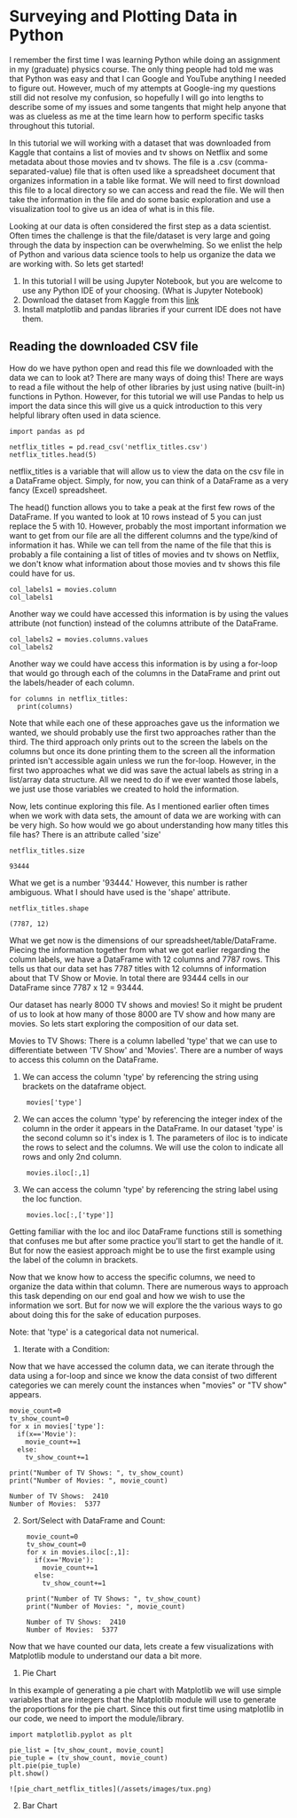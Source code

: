 # Surveying and Plotting Data in Python

I remember the first time I was learning Python while doing an assignment in my (graduate) physics course. The only thing people had told me was that Python was easy and that I can Google and YouTube anything I needed to figure out.  However, much of my attempts at Google-ing my questions still did not resolve my confusion, so hopefully I will go into lengths to describe some of my issues and some tangents that might help anyone that was as clueless as me at the time learn how to perform specific tasks throughout this tutorial.

In this tutorial we will working with a dataset that was downloaded from Kaggle that contains a list of movies and tv shows on Netflix and some metadata about those movies and tv shows. The file is a .csv (comma-separated-value) file that is often used like a spreadsheet document that organizes information in a table like format. We will need to first download this file to a local directory so we can access and read the file. We will then take the information in the file and do some basic exploration and use a visualization tool to give us an idea of what is in this file.

Looking at our data is often considered the first step as a data scientist. Often times the challenge is that the file/dataset is very large and going through the data by inspection can be overwhelming. So we enlist the help of Python and various data science tools to help us organize the data we are working with. So lets get started!

1. In this tutorial I will be using Jupyter Notebook, but you are welcome to use any Python IDE of your choosing. (What is Jupyter Notebook)
2. Download the dataset from Kaggle from this [link](https://www.kaggle.com/niharika41298/netflix-visualizations-recommendation-eda)
3. Install matplotlib and pandas libraries if your current IDE does not have them.


## Reading the downloaded CSV file
How do we have python open and read this file we downloaded with the data we can to look at? There are many ways of doing this! There are ways to read a file without the help of other libraries by just using native (built-in) functions in Python. However, for this tutorial we will use Pandas to help us import the data since this will give us a quick introduction to this very helpful library often used in data science.

    import pandas as pd
  
    netflix_titles = pd.read_csv('netflix_titles.csv')
    netflix_titles.head(5)

netflix_titles is a variable that will allow us to view the data on the csv file in a DataFrame object. Simply, for now, you can think of a DataFrame as a very fancy (Excel) spreadsheet.

The head() function allows you to take a peak at the first few rows of the DataFrame. If you wanted to look at 10 rows instead of 5 you can just replace the 5 with 10. However, probably the most important information we want to get from our file are all the different columns and the type/kind of information it has.  While we can tell from the name of the file that this is probably a file containing a list of titles of movies and tv shows on Netflix, we don't know what information about those movies and tv shows this file could have for us.

    col_labels1 = movies.column
    col_labels1
  
Another way we could have accessed this information is by using the values attribute (not function) instead of the columns attribute of the DataFrame.

    col_labels2 = movies.columns.values
    col_labels2

Another way we could have access this information is by using a for-loop that would go through each of the columns in the DataFrame and print out the labels/header of each column.

    for columns in netflix_titles:
      print(columns)
    
Note that while each one of these approaches gave us the information we wanted, we should probably use the first two approaches rather than the third. The third approach only prints out to the screen the labels on the columns but once its done printing them to the screen all the information printed isn't accessible again unless we run the for-loop. However, in the first two approaches what we did was save the actual labels as string in a list/array data structure. All we need to do if we ever wanted those labels, we just use those variables we created to hold the information.

Now, lets continue exploring this file. As I mentioned earlier often times when we work with data sets, the amount of data we are working with can be very high. So how would we go about understanding how many titles this file has? There is an attribute called 'size'

    netflix_titles.size
  
    93444
  
What we get is a number '93444.' However, this number is rather ambiguous. What I should have used is the 'shape' attribute.

    netflix_titles.shape
  
    (7787, 12)
  
What we get now is the dimensions of our spreadsheet/table/DataFrame. Piecing the information together from what we got earlier regarding the column labels, we have a DataFrame with 12 columns and 7787 rows. This tells us that our data set has 7787 titles with 12 columns of information about that TV Show or Movie. In total there are 93444 cells in our DataFrame since 7787 x 12 = 93444.

Our dataset has nearly 8000 TV shows and movies! So it might be prudent of us to look at how many of those 8000 are TV show and how many are movies. So lets start exploring the composition of our data set.

Movies to TV Shows: There is a column labelled 'type' that we can use to differentiate between 'TV Show' and 'Movies'. There are a number of ways to access this column on the DataFrame. 

1. We can access the column 'type' by referencing the string using brackets on the dataframe object. 
    
        movies['type']

2. We can acces the column 'type' by referencing the integer index of the column in the order it appears in the DataFrame. In our dataset 'type' is the second column so it's index is 1. The parameters of iloc is to indicate the rows to select and the columns. We will use the colon to indicate all rows and  only 2nd column. 
  
        movies.iloc[:,1]

3. We can access the column 'type' by referencing the string label using the loc function. 

        movies.loc[:,['type']]
      
Getting familiar with the loc and iloc DataFrame functions still is something that confuses me but after some practice you'll start to get the handle of it. But for now the easiest approach might be to use the first example using the label of the column in brackets.  

Now that we know how to access the specific columns, we need to organize the data within that column. There are numerous ways to approach this task depending on our end goal and how we wish to use the information we sort.  But for now we will explore the the various ways to go about doing this for the sake of education purposes.

Note: that 'type' is a categorical data not numerical.

1. Iterate with a Condition:

  Now that we have accessed the column data, we can iterate through the data using a for-loop and since we know the data consist of two different categories we can merely count the instances when "movies" or "TV show" appears.
  
    movie_count=0
    tv_show_count=0
    for x in movies['type']:
      if(x=='Movie'):
        movie_count+=1
      else:
        tv_show_count+=1

    print("Number of TV Shows: ", tv_show_count)
    print("Number of Movies: ", movie_count)
    
    Number of TV Shows:  2410
    Number of Movies:  5377

2. Sort/Select with DataFrame and Count:
   
        movie_count=0
        tv_show_count=0
        for x in movies.iloc[:,1]:
          if(x=='Movie'):
            movie_count+=1
          else:
            tv_show_count+=1

        print("Number of TV Shows: ", tv_show_count)
        print("Number of Movies: ", movie_count)
        
        Number of TV Shows:  2410
        Number of Movies:  5377


Now that we have counted our data, lets create a few visualizations with Matplotlib module to understand our data a bit more.

1. Pie Chart

In this example of generating a pie chart with Matplotlib we will use simple variables that are integers that the Matplotlib module will use to generate the proportions for the pie chart. Since this out first time using matplotlib in our code, we need to import the module/library. 

    import matplotlib.pyplot as plt

    pie_list = [tv_show_count, movie_count]
    pie_tuple = (tv_show_count, movie_count)
    plt.pie(pie_tuple)
    plt.show()

    ![pie_chart_netflix_titles](/assets/images/tux.png)

2. Bar Chart
